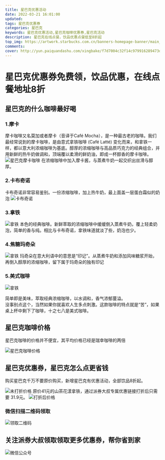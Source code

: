 ```yaml
---
title: 星巴克优惠活动
date: 2022-03-21 16:01:00
updated:
tags: 星巴克优惠券
categories: 星巴克
keywords: 星巴克优惠活动,星巴克咖啡优惠券,星巴克活动
description: 星巴克在线点餐，饮品优惠点餐低至8折起
top_img: https://artwork.starbucks.com.cn/banners-homepage-banner/main_9b62183b-633a-4dc1-a4a6-627a22cca859.png
comments:
cover: http://yun.paiquandashu.com/xingbake/f7d7004c32f14c979916289473de54f8.jpeg
---
```

# 星巴克优惠券免费领，饮品优惠，在线点餐地址8折

## 星巴克的什么咖啡最好喝

### 1.摩卡

摩卡咖啡又名莫加或者摩卡（音译于Café Mocha），是一种最古老的咖啡。我们最经常说到的摩卡咖啡，是由意式拿铁咖啡 (Café Latté) 变化而来，和拿铁一样，都以意大利浓缩咖啡为基底。醇厚的浓缩咖啡与高品质巧克力的经典组合，并用新鲜的热牛奶做调和，顶端覆以柔滑的鲜奶油，即成一杯醇香的摩卡咖啡。  
![星巴克摩卡咖啡](http://yun.paiquandashu.com/xingbake/3-150324150QB16.jpeg)
在浓缩咖啡中加入摩卡酱，与蒸煮牛奶一起交织出丝滑与醇厚。


### 2.卡布奇诺

卡布奇诺非常容易鉴别。一份浓缩咖啡，加上热牛奶，最上面盖一层蛋白霜似的奶泡
![卡布奇诺](http://yun.paiquandashu.com/xingbake/7328855128230236007_11n.jpeg)

### 3.拿铁
![拿铁](https://www.starbucks.com.cn/images/products/caffe-latte.jpg)
本色的经典咖啡。新鲜萃取的浓缩咖啡中缓缓倒入蒸煮牛奶，覆上轻柔奶泡，简单的香与纯。相比与卡布奇诺，拿铁味道就淡了些，奶泡也少。

### 4.焦糖玛奇朵
![拿铁](https://www.starbucks.com.cn/images/products/caramel-macchiato.jpg)
玛奇朵在意大利语中的意思是“印记”。从蒸煮牛奶和添加风味糖浆开始，再倒入醇厚的浓缩咖啡，留下属于玛奇朵的独有印记

### 5.美式咖啡
![拿铁](https://www.starbucks.com.cn/images/products/caffe-americano.jpg)

简单即是美味，萃取经典浓缩咖啡，以水调和，香气浓郁蔓溢。  
没事别点这个，当然如果你就喜欢人生多点刺激。这款咖啡的特点就是“苦”，如果桌上杯中剩下了咖啡，十之七八是美式咖啡。


## 星巴克咖啡价格
星巴克咖啡的价格并不便宜，其平均价格已经是瑞幸咖啡的两倍

![星巴克咖啡价格](http://yun.paiquandashu.com/xingbake/20210127083044358.jpeg)

## 星巴克优惠券，星巴克怎么点更省钱
购买星巴克千万不要原价购买，新增星巴克有优惠活动，全部饮品8折起。


![未打折价格](http://yun.paiquandashu.com/xingbake/Screenshot_20220321_155552_com.tencent.mm.jpg)
原价41元的山茶花漾拿铁，通过派券大叔专属优惠链接打折后只需要 31.9元。
![打折后价格](http://yun.paiquandashu.com/xingbake/Screenshot_20220321_155559_com.tencent.mm.jpg)

### 微信扫描二维码领取
![领取二维码](http://yun.paiquandashu.com/xingbake/xingbake.png)

## 关注派券大叔领取领取更多优惠券，帮你省到家
![微信公众号](http://yun.paiquandashu.com/logo/qrcode_for_gh_8ad7b41b5d80_258.jpg)


